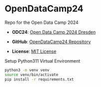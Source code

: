 # OpenDataCamp24
Repo for the Open Data Camp 2024

- **ODC24**: [Open Data Camp 2024 Dresden](https://www.dresden.de/de/wirtschaft/wirtschaftsstandort/projekte-kooperationen/open-data-camp-2024.php)

- **GitHub**:
  [OpenDataCamp24 Repository](https://github.com/vorratsmatenspeicher/OpenDataCamp24)

- **License**: [MIT License](https://mit-license.org)

Setup Python311 Virtual Environment
```bash
python3 -m venv venv
source venv/bin/activate
pip install -r requirements.txt
```
